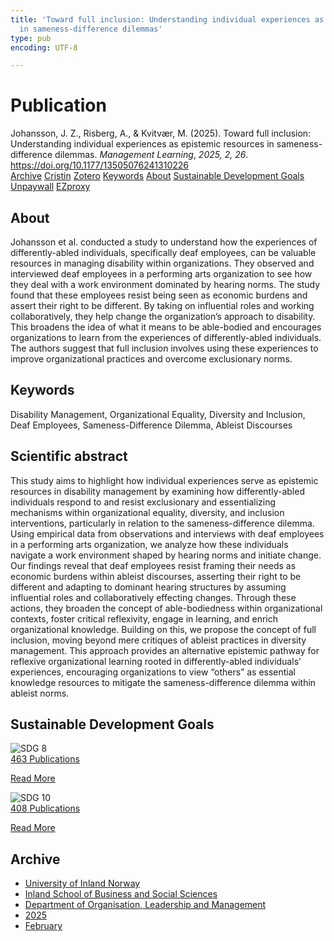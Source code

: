 ```yaml
---
title: 'Toward full inclusion: Understanding individual experiences as epistemic resources
  in sameness-difference dilemmas'
type: pub
encoding: UTF-8

---
```

<h1>Publication</h1>
<article id="csl-bib-container-4F9HMKE6" class="csl-bib-container">
  <div class="csl-bib-body"> <div class="csl-entry">Johansson, J. Z., Risberg, A., &#38; Kvitvær, M. (2025). Toward full inclusion: Understanding individual experiences as epistemic resources in sameness-difference dilemmas. <i>Management Learning</i>, <i>2025, 2, 26</i>. <a href="https://doi.org/10.1177/13505076241310226">https://doi.org/10.1177/13505076241310226</a></div> </div>
  <div class="csl-bib-buttons">
    <a href="#taxonomy-article-4F9HMKE6" alt="archive" class="csl-bib-button">Archive</a>
    <a href="https://app.cristin.no/results/show.jsf?id=2362690" alt="Cristin" class="csl-bib-button">Cristin</a>
    <a href="http://zotero.org/groups/5881554/items/4F9HMKE6" alt="Zotero" class="csl-bib-button">Zotero</a>
    <a href="#keywords-article-4F9HMKE6" alt="keywords" class="csl-bib-button">Keywords</a>
    <a href="#about-article-4F9HMKE6" alt="about_pub" class="csl-bib-button">About</a>
    <a href="#sdg-article-4F9HMKE6" alt="sdg" class="csl-bib-button">Sustainable Development Goals</a>
    <a href="https://doi.org/10.1177/13505076241310226" alt="Unpaywall" class="csl-bib-button">Unpaywall</a>
    <a href="https://doi.org/10.1177/13505076241310226" alt="EZproxy" class="csl-bib-button">EZproxy</a>
  </div>
  <div id="csl-bib-meta-container-4F9HMKE6"></div>
</article>
<div id="csl-bib-meta-4F9HMKE6" class="csl-bib-meta">
  <article id="about-article-4F9HMKE6" class="about_pub-article">
    <h1>About</h1>
    Johansson et al. conducted a study to understand how the experiences of differently-abled individuals, specifically deaf employees, can be valuable resources in managing disability within organizations. They observed and interviewed deaf employees in a performing arts organization to see how they deal with a work environment dominated by hearing norms. The study found that these employees resist being seen as economic burdens and assert their right to be different. By taking on influential roles and working collaboratively, they help change the organization’s approach to disability. This broadens the idea of what it means to be able-bodied and encourages organizations to learn from the experiences of differently-abled individuals. The authors suggest that full inclusion involves using these experiences to improve organizational practices and overcome exclusionary norms.
  </article>
  <article id="keywords-article-4F9HMKE6" class="keywords-article">
    <h1>Keywords</h1>
    Disability Management, Organizational Equality, Diversity and Inclusion, Deaf Employees, Sameness-Difference Dilemma, Ableist Discourses
  </article>
  <article id="abstract-article-4F9HMKE6" class="abstract-article">
    <h1>Scientific abstract</h1>
    This study aims to highlight how individual experiences serve as epistemic resources in disability management by examining how differently-abled individuals respond to and resist exclusionary and essentializing mechanisms within organizational equality, diversity, and inclusion interventions, particularly in relation to the sameness-difference dilemma. Using empirical data from observations and interviews with deaf employees in a performing arts organization, we analyze how these individuals navigate a work environment shaped by hearing norms and initiate change. Our findings reveal that deaf employees resist framing their needs as economic burdens within ableist discourses, asserting their right to be different and adapting to dominant hearing structures by assuming influential roles and collaboratively effecting changes. Through these actions, they broaden the concept of able-bodiedness within organizational contexts, foster critical reflexivity, engage in learning, and enrich organizational knowledge. Building on this, we propose the concept of full inclusion, moving beyond mere critiques of ableist practices in diversity management. This approach provides an alternative epistemic pathway for reflexive organizational learning rooted in differently-abled individuals’ experiences, encouraging organizations to view “others” as essential knowledge resources to mitigate the sameness-difference dilemma within ableist norms.
  </article>
  <article id="sdg-article-4F9HMKE6" class="sdg-article">
    <h1>Sustainable Development Goals</h1>
    <div class="sdg-container"><div id="sdg8" class="sdg">
        <img src="{{< params subfolder >}}images/sdg/sdg08_en.png" class="image" alt="SDG 8">
        <div class="sdg-overlay">
          <a href="{{< params subfolder >}}en/archive/?sdg=8#archive" class="sdg-publication-count"><span>463</span> Publications</a>
          <p><a href="https://sdgs.un.org/goals/goal8" class="sdg-read-more">Read More</a></p>
        </div>
      </div> <div id="sdg10" class="sdg">
        <img src="{{< params subfolder >}}images/sdg/sdg10_en.png" class="image" alt="SDG 10">
        <div class="sdg-overlay">
          <a href="{{< params subfolder >}}en/archive/?sdg=10#archive" class="sdg-publication-count"><span>408</span> Publications</a>
          <p><a href="https://sdgs.un.org/goals/goal10" class="sdg-read-more">Read More</a></p>
        </div>
      </div></div>
  </article>
  <article id="taxonomy-article-4F9HMKE6" class="taxonomy-article">
    <h1>Archive</h1>
    <ul>
      <li><a href="{{< params subfolder >}}en/archive/?key=3DCRN523">University of Inland Norway</a></li>
      <li><a href="{{< params subfolder >}}en/archive/?key=DU8Q9LN9">Inland School of Business and Social Sciences</a></li>
      <li><a href="{{< params subfolder >}}en/archive/?key=4LUWR3ZM">Department of Organisation, Leadership and Management</a></li>
      <li><a href="{{< params subfolder >}}en/archive/?key=UY24A2N9">2025</a></li>
      <li><a href="{{< params subfolder >}}en/archive/?key=YT87BRTI">February</a></li>
    </ul>
  </article>
</div>
